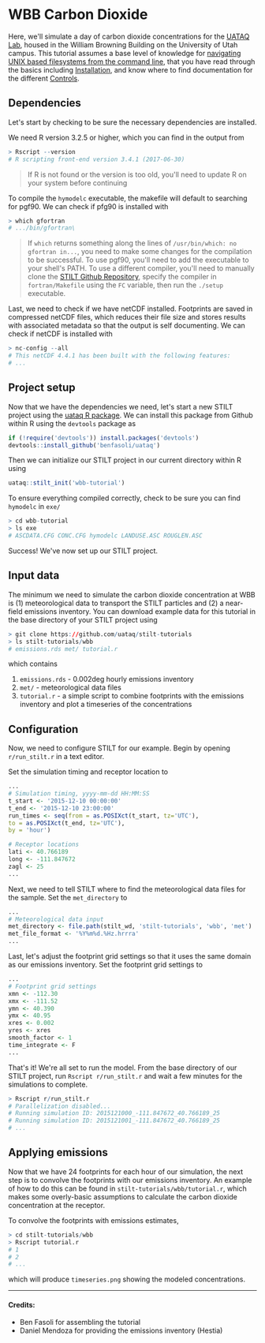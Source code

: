 # WBB Carbon Dioxide

Here, we'll simulate a day of carbon dioxide concentrations for the [UATAQ Lab](https://air.utah.edu), housed in the William Browning Building on the University of Utah campus. This tutorial assumes a base level of knowledge for [navigating UNIX based filesystems from the command line](https://www.digitalocean.com/community/tutorials/basic-linux-navigation-and-file-management), that you have read through the basics including [Installation](/installation.md), and know where to find documentation for the different [Controls](/controls.md).

## Dependencies

Let's start by checking to be sure the necessary dependencies are installed.

We need R version 3.2.5 or higher, which you can find in the output from

```r
> Rscript --version
# R scripting front-end version 3.4.1 (2017-06-30)
```

> If R is not found or the version is too old, you'll need to update R on your system before continuing

To compile the `hymodelc` executable, the makefile will default to searching for pgf90. We can check if pfg90 is installed with

```r
> which gfortran
# .../bin/gfortran\
```

> If `which` returns something along the lines of `/usr/bin/which: no gfortran in...`, you need to make some changes for the compilation to be successful. To use pgf90, you'll need to add the executable to your shell's PATH. To use a different compiler, you'll need to manually clone the [STILT Github Repository](https://github.com/uataq/stilt), specify the compiler in `fortran/Makefile` using the `FC` variable, then run the `./setup` executable.

Last, we need to check if we have netCDF installed. Footprints are saved in compressed netCDF files, which reduces their file size and stores results with associated metadata so that the output is self documenting. We can check if netCDF is installed with

```r
> nc-config --all
# This netCDF 4.4.1 has been built with the following features:
# ...
```


## Project setup

Now that we have the dependencies we need, let's start a new STILT project using the [uataq R package](https://github.com/benfasoli/uataq). We can install this package from Github within R using the `devtools` package as

```r
if (!require('devtools')) install.packages('devtools')
devtools::install_github('benfasoli/uataq')
```

Then we can initialize our STILT project in our current directory within R using

```r
uataq::stilt_init('wbb-tutorial')
```

To ensure everything compiled correctly, check to be sure you can find `hymodelc` in `exe/`

```r
> cd wbb-tutorial
> ls exe
# ASCDATA.CFG CONC.CFG hymodelc LANDUSE.ASC ROUGLEN.ASC
```

Success! We've now set up our STILT project.


## Input data

The minimum we need to simulate the carbon dioxide concentration at WBB is (1) meteorological data to transport the STILT particles and (2) a near-field emissions inventory. You can download example data for this tutorial in the base directory of your STILT project using

```r
> git clone https://github.com/uataq/stilt-tutorials
> ls stilt-tutorials/wbb
# emissions.rds met/ tutorial.r
```

which contains

1. `emissions.rds` - 0.002deg hourly emissions inventory
1. `met/` - meteorological data files
1. `tutorial.r` - a simple script to combine footprints with the emissions inventory and plot a timeseries of the concentrations


## Configuration

Now, we need to configure STILT for our example. Begin by opening `r/run_stilt.r` in a text editor.

Set the simulation timing and receptor location to

```r
...
# Simulation timing, yyyy-mm-dd HH:MM:SS
t_start <- '2015-12-10 00:00:00'
t_end <- '2015-12-10 23:00:00'
run_times <- seq(from = as.POSIXct(t_start, tz='UTC'),
to = as.POSIXct(t_end, tz='UTC'),
by = 'hour')

# Receptor locations
lati <- 40.766189
long <- -111.847672
zagl <- 25
...
```

Next, we need to tell STILT where to find the meteorological data files for the sample. Set the `met_directory` to

```r
...
# Meteorological data input
met_directory <- file.path(stilt_wd, 'stilt-tutorials', 'wbb', 'met')
met_file_format <- '%Y%m%d.%Hz.hrrra'
...
```

Last, let's adjust the footprint grid settings so that it uses the same domain as our emissions inventory. Set the footprint grid settings to

```r
...
# Footprint grid settings
xmn <- -112.30
xmx <- -111.52
ymn <- 40.390
ymx <- 40.95
xres <- 0.002
yres <- xres
smooth_factor <- 1
time_integrate <- F
...
```

That's it! We're all set to run the model. From the base directory of our STILT project, run `Rscript r/run_stilt.r` and wait a few minutes for the simulations to complete.

```r
> Rscript r/run_stilt.r
# Parallelization disabled...
# Running simulation ID: 2015121000_-111.847672_40.766189_25
# Running simulation ID: 2015121001_-111.847672_40.766189_25
# ...
```


## Applying emissions

Now that we have 24 footprints for each hour of our simulation, the next step is to convolve the footprints with our emissions inventory. An example of how to do this can be found in `stilt-tutorials/wbb/tutorial.r`, which makes some overly-basic assumptions to calculate the carbon dioxide concentration at the receptor.

To convolve the footprints with emissions estimates,

```r
> cd stilt-tutorials/wbb
> Rscript tutorial.r
# 1
# 2
# ...
```

which will produce `timeseries.png` showing the modeled concentrations.

---

#### Credits:
- Ben Fasoli for assembling the tutorial
- Daniel Mendoza for providing the emissions inventory (Hestia)
